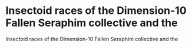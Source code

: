 # Insectoid races of the Dimension-10 Fallen Seraphim collective and the

Insectoid races of the Dimension-10 Fallen Seraphim collective and the